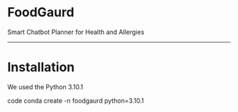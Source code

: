 # FoodGaurd
Smart Chatbot Planner for Health and Allergies

-------
# Installation
We used the Python 3.10.1

code conda create -n foodgaurd python=3.10.1
